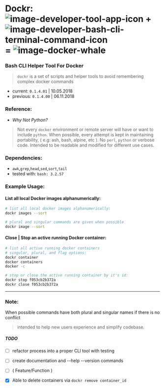 # Dockr: ![image-developer-tool-app-icon](https://drive.google.com/uc?id=1GVXPsTf3VRUTf5vmjov9MocGK0eCCSsu) +  ![image-developer-bash-cli-terminal-command-icon](https://drive.google.com/uc?id=1IHoZpyD1qkALP9CAwIlTaZ9eAEykEtQJ) =  ![image-docker-whale](https://drive.google.com/uc?id=1QUpvgF6FNN-u1xcTLjy8dihfG_uL0alI) #

### Bash CLI Helper Tool For Docker ###
 > `dockr` is a set of scripts and helper tools to avoid remembering complex docker commands


- current: `0.1.4.01` | 10.05.2018
- previous: `0.1.4.00` | 06.11.2018


### Reference: ###

* _Why Not Python?_

> Not every `docker` environment or remote server will have or want to include `python`. When possible, every attempt is kept in maintaining portability, ( e.g: ash, bash, alpine, etc ).  No `perl`, `python` or verbose code. Intended to be  readable and modified for different use cases.


### Dependencies: ###

 - `awk`,`grep`,`head`,`sed`,`sort`,`tail`
 - tested with: `bash: 3.2.57`


### Example Usage: ### 

#### List all local Docker images alphanumerically: ####
> 
```bash
# list all local docker images alphanumerically:
dockr images --sort

# plural and singular commands are given when possible
dockr image --sort
```

#### Close | Stop an active running Docker container: ####
> 
```bash
# list all active running docker containers
# singular, plural, and flag options:
dockr container
docker containers
docker -c

# stop or close the active running container by it's id:
dockr stop f053cb2b372a
dockr close f053cb2b372a
```

---


### Note: ###
When possible commands have both plural and singular names if there is no conflict
 > intended to help new users experience and simplify codebase.


##### TODO #####

- [ ] refactor process into a proper CLI tool with testing
- [ ] create documentation and --help --version commands
- [ ] ( Feature/Function )
- [x] Able to delete containers via ``dockr remove container_id``

